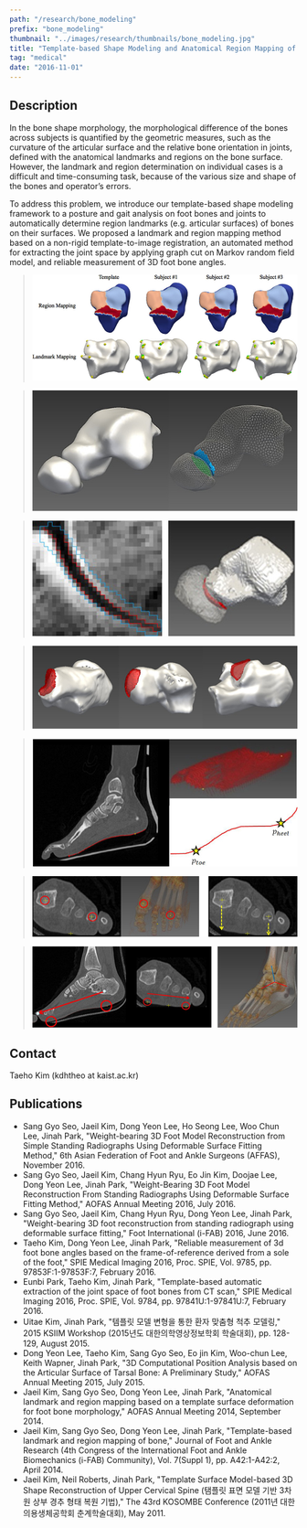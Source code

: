 ```yaml
---
path: "/research/bone_modeling"
prefix: "bone_modeling"
thumbnail: "../images/research/thumbnails/bone_modeling.jpg"
title: "Template-based Shape Modeling and Anatomical Region Mapping of Bone"
tag: "medical"
date: "2016-11-01"
---
```


## Description

In the bone shape morphology, the morphological difference of the bones across subjects is quantified by the geometric measures, such as the curvature of the articular surface and the relative bone orientation in joints, defined with the anatomical landmarks and regions on the bone surface. However, the landmark and region determination on individual cases is a difficult and time-consuming task, because of the various size and shape of the bones and operator’s errors.

To address this problem, we introduce our template-based shape modeling framework to a posture and gait analysis on foot bones and joints to automatically determine region landmarks (e.g. articular surfaces) of bones on their surfaces. We proposed a landmark and region mapping method based on a non-rigid template-to-image registration, an automated method for extracting the joint space by applying graph cut on Markov random field model, and reliable measurement of 3D foot bone angles.

> ![Figure 1. Articular surface and landmarks, which are automatically identified for the calcanei of 3 subjects](../images/research/bone_modeling/img1.jpg)

> ![Figure 2. Template model of talus and navicular with the articular surfaces encoded](../images/research/bone_modeling/img2.jpg)

> ![Figure 3. Joint space extraction results. (a) Specified ROI (blue) and extracted joint space (red) between the bones using the proposed method. (b) Separated bone segments shown in 3D.](../images/research/bone_modeling/img3.jpg)

> ![Figure 4. 3D visualization of the segmented joint space (shown in red) using the proposed method. From left to right, calcaneocuboid joint, talonavicular joint, and talocalcaneal joint.](../images/research/bone_modeling/img4.jpg)

> ![Figure 5. Extracted sole (red) and two feature points (yellow)](../images/research/bone_modeling/img5.jpg)

> ![Figure 6. (Left) Centers of hallux and 4th toe. (Right) Refined position of hallux and 4th toe (the tips of the arrows).](../images/research/bone_modeling/img6.jpg)

> ![Figure 7. (Left) Directions of the 1st and the 2nd axes with the extracted feature points. (Right) The 3rd axis is a distal to proximal direction, which is a cross product of the 1st and the 2nd axes.](../images/research/bone_modeling/img7.jpg)

## Contact

Taeho Kim (kdhtheo at kaist.ac.kr)

## Publications

- Sang Gyo Seo, Jaeil Kim, Dong Yeon Lee, Ho Seong Lee, Woo Chun Lee, Jinah Park, "Weight-bearing 3D Foot Model Reconstruction from Simple Standing Radiographs Using Deformable Surface Fitting Method," 6th Asian Federation of Foot and Ankle Surgeons (AFFAS), November 2016.
- Sang Gyo Seo, Jaeil Kim, Chang Hyun Ryu, Eo Jin Kim, Doojae Lee, Dong Yeon Lee, Jinah Park, "Weight-Bearing 3D Foot Model Reconstruction From Standing Radiographs Using Deformable Surface Fitting Method," AOFAS Annual Meeting 2016, July 2016.
- Sang Gyo Seo, Jaeil Kim, Chang Hyun Ryu, Dong Yeon Lee, Jinah Park, "Weight-bearing 3D foot reconstruction from standing radiograph using deformable surface fitting," Foot International (i-FAB) 2016, June 2016.
- Taeho Kim, Dong Yeon Lee, Jinah Park, "Reliable measurement of 3d foot bone angles based on the frame-of-reference derived from a sole of the foot," SPIE Medical Imaging 2016, Proc. SPIE, Vol. 9785, pp. 97853F:1-97853F:7, February 2016.
- Eunbi Park, Taeho Kim, Jinah Park, "Template-based automatic extraction of the joint space of foot bones from CT scan," SPIE Medical Imaging 2016, Proc. SPIE, Vol. 9784, pp. 97841U:1-97841U:7, February 2016.
- Uitae Kim, Jinah Park, "템플릿 모델 변형을 통한 환자 맞춤형 척추 모델링," 2015 KSIIM Workshop (2015년도 대한의학영상정보학회 학술대회), pp. 128-129, August 2015.
- Dong Yeon Lee, Taeho Kim, Sang Gyo Seo, Eo jin Kim, Woo-chun Lee, Keith Wapner, Jinah Park, "3D Computational Position Analysis based on the Articular Surface of Tarsal Bone: A Preliminary Study," AOFAS Annual Meeting 2015, July 2015.
- Jaeil Kim, Sang Gyo Seo, Dong Yeon Lee, Jinah Park, "Anatomical landmark and region mapping based on a template surface deformation for foot bone morphology," AOFAS Annual Meeting 2014, September 2014.
- Jaeil Kim, Sang Gyo Seo, Dong Yeon Lee, Jinah Park, "Template-based landmark and region mapping of bone," Journal of Foot and Ankle Research (4th Congress of the International Foot and Ankle Biomechanics (i-FAB) Community), Vol. 7(Suppl 1), pp. A42:1-A42:2, April 2014.
- Jaeil Kim, Neil Roberts, Jinah Park, "Template Surface Model-based 3D Shape Reconstruction of Upper Cervical Spine (탬플릿 표면 모델 기반 3차원 상부 경추 형태 복원 기법)," The 43rd KOSOMBE Conference (2011년 대한의용생체공학회 춘계학술대회), May 2011.